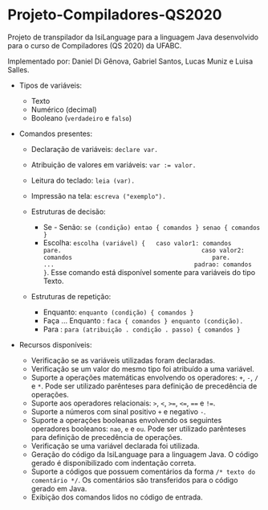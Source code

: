 # Projeto-Compiladores-QS2020
Projeto de transpilador da IsiLanguage para a linguagem Java desenvolvido para o curso de Compiladores (QS 2020) da UFABC.

Implementado por: Daniel Di Gênova, Gabriel Santos, Lucas Muniz e Luisa Salles.

* Tipos de variáveis:
  * Texto
  * Numérico (decimal)
  * Booleano (`verdadeiro` e `falso`)
  
* Comandos presentes:
  * Declaração de variáveis: `declare var.`
  * Atribuição de valores em variáveis: `var := valor.`
  * Leitura do teclado: `leia (var).`
  * Impressão na tela: `escreva ("exemplo").`
  * Estruturas de decisão:
    - Se - Senão: `se (condição) entao { comandos } senao { comandos }`
    - Escolha: `escolha (variável) {  
                   caso valor1: comandos                                     
                   pare.                                      
                   caso valor2: comandos                                      
                   pare.                                      
                   ...                                      
                   padrao: comandos
                   }`. Esse comando está disponível somente para variáveis do tipo Texto.           
                                   
  * Estruturas de repetição:
    - Enquanto: `enquanto (condição) { comandos }`
    - Faça ... Enquanto : `faca { comandos } enquanto (condição).`
    - Para : `para (atribuição . condição . passo) { comandos }`
 
* Recursos disponíveis:
  * Verificação se as variáveis utilizadas foram declaradas.
  * Verificação se um valor do mesmo tipo foi atribuído a uma variável.
  * Suporte a operações matemáticas envolvendo os operadores: `+`, `-`, `/` e `*`. Pode ser utilizado parênteses para definição de precedência de operações.
  * Suporte aos operadores relacionais: `>`, `<`, `>=`, `<=`, `==` e `!=`.
  * Suporte a números com sinal positivo `+` e negativo `-`.
  * Suporte a operações booleanas envolvendo os seguintes operadores booleanos: `nao`, `e` e `ou`. Pode ser utilizado parênteses para definição de precedência de operações.
  * Verificação se uma variável declarada foi utilizada.
  * Geração do código da IsiLanguage para a linguagem Java. O código gerado é disponibilizado com indentação correta.
  * Suporte a códigos que possuem comentários da forma `/* texto do comentário */`. Os comentários são transferidos para o código gerado em Java.
  * Exibição dos comandos lidos no código de entrada.
